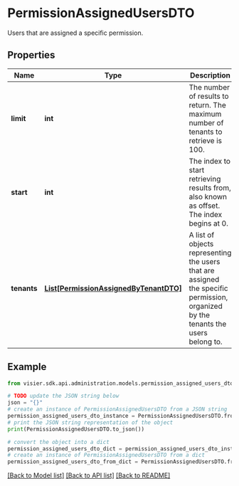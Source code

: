 # PermissionAssignedUsersDTO

Users that are assigned a specific permission.

## Properties

Name | Type | Description | Notes
------------ | ------------- | ------------- | -------------
**limit** | **int** | The number of results to return. The maximum number of tenants to retrieve is 100. | [optional] 
**start** | **int** | The index to start retrieving results from, also known as offset. The index begins at 0. | [optional] 
**tenants** | [**List[PermissionAssignedByTenantDTO]**](PermissionAssignedByTenantDTO.md) | A list of objects representing the users that are assigned the specific permission, organized by the tenants the users belong to. | [optional] 

## Example

```python
from visier.sdk.api.administration.models.permission_assigned_users_dto import PermissionAssignedUsersDTO

# TODO update the JSON string below
json = "{}"
# create an instance of PermissionAssignedUsersDTO from a JSON string
permission_assigned_users_dto_instance = PermissionAssignedUsersDTO.from_json(json)
# print the JSON string representation of the object
print(PermissionAssignedUsersDTO.to_json())

# convert the object into a dict
permission_assigned_users_dto_dict = permission_assigned_users_dto_instance.to_dict()
# create an instance of PermissionAssignedUsersDTO from a dict
permission_assigned_users_dto_from_dict = PermissionAssignedUsersDTO.from_dict(permission_assigned_users_dto_dict)
```
[[Back to Model list]](../README.md#documentation-for-models) [[Back to API list]](../README.md#documentation-for-api-endpoints) [[Back to README]](../README.md)


